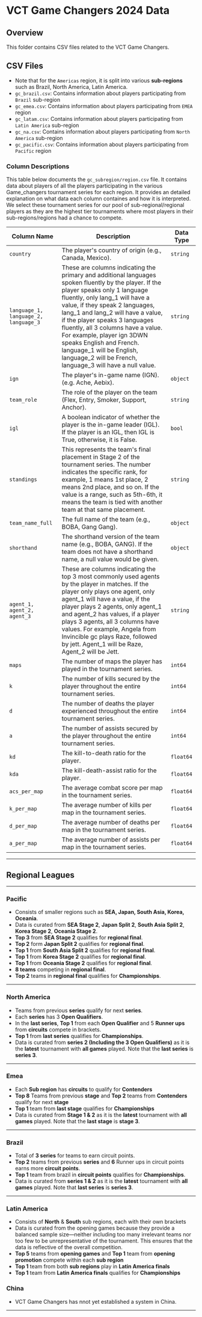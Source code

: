 
# VCT Game Changers 2024 Data

## Overview
This folder contains CSV files related to the VCT Game Changers.

## CSV Files
- Note that for the `Americas` region, it is split into various **sub-regions** such as Brazil, North America, Latin America.
- `gc_brazil.csv`: Contains information about players participating from `Brazil` sub-region
- `gc_emea.csv`: Contains information about players participating from `EMEA` region
- `gc_latam.csv`: Contains information about players participating from `Latin America` sub-region
- `gc_na.csv`: Contains information about players participating from `North America` sub-region
- `gc_pacific.csv`: Contains information about players participating from `Pacific` region

### Column Descriptions 
This table below documents the `gc_subregion/region.csv` file. It contains data about players of all the players participating in the various Game_changers tournament series for each region. It provides an detailed explanation on what data each column containes and how it is interpreted. We select these tournament series for our pool of sub-regional/regional players as they are the highest tier tournaments where most players in their sub-regions/regions had a chance to compete.

| Column Name       | Description                                                   | Data Type |
|-------------------|---------------------------------------------------------------|-----------|
| `country`         | The player's country of origin (e.g., Canada, Mexico).        | `string`  |
| `language_1, language_2, language_3` | These are columns indicating the primary and additional languages spoken fluently by the player. If the player speaks only 1 language fluently, only lang_1 will have a value, if they speak 2 languages, lang_1 and lang_2 will have a value, if the player speaks 3 languages fluently, all 3 columns have a value. For example, player ign 3DWN speaks English and French. language_1 will be English, language_2 will be French, language_3 will have a null value.      | `string`  |
| `ign`             | The player's in-game name (IGN). (e.g. Ache, Aebix).          | `object`  |
| `team_role`       | The role of the player on the team (Flex, Entry, Smoker, Support, Anchor).                                                                            | `string`  |
| `igl`             |A boolean indicator of whether the player is the in-game leader (IGL). If the player is an IGL, then IGL is True, otherwise, it is False.                                |`bool`     |
| `standings`       | 	This represents the team's final placement in Stage 2 of the tournament series. The number indicates the specific rank, for example, 1 means 1st place, 2 means 2nd place, and so on. If the value is a range, such as 5th-6th, it means the team is tied with another team at that same placement.                                                                          | `string`  |
| `team_name_full`  |The full name of the team (e.g., BOBA,   Gang Gang).           | `object`  |
| `shorthand`       | The shorthand version of the team name (e.g., BOBA, GANG). If the team does not have a shorthand name, a null value would be given.                                      | `object`  |
| `agent_1, agent_2, agent_3`| These are columns indicating the top 3 most commonly used agents by the player in matches. If the player only plays one agent, only agent_1 will have a value, if the player plays 2 agents, only agent_1 and agent_2 has values, if a player plays 3 agents, all 3 columns have values. For example, Angela from Invincible gc plays Raze, followed by jett. Agent_1 will be Raze, Agent_2 will be Jett.                                                                               | `string`  |
| `maps`            | The number of maps the player has played in the tournament series.| `int64`|
| `k`               | The number of kills secured by the player throughout the entire tournament series.                                                                             | `int64`   |
| `d`               |The number of deaths the player experienced throughout the entire tournament series.                                                                             | `int64`   |
| `a`               | The number of assists secured by the player throughout the entire tournament series.                                                                             | `int64`   |
| `kd`              | 	The kill-to-death ratio for the player.                     | `float64`     |
| `kda`             | The kill-death-assist ratio for the player.                   | `float64`     |
| `acs_per_map`     | The average combat score per map in the tournament series.                                                                             | `float64`     |
| `k_per_map`       | The average number of kills per map in the tournament series.                                                                             | `float64`     |
| `d_per_map`       | The average number of deaths per map in the tournament series.                                                                             | `float64`     |
| `a_per_map`       | The average number of assists per map in the tournament series.                                                                             | `float64`     |

---
## Regional Leagues
---

### Pacific
- Consists of smaller regions such as **SEA, Japan, South Asia, Korea, Oceania**.
- Data is curated from **SEA Stage 2**, **Japan Split 2**, **South Asia Split 2**, **Korea Stage 2**, **Oceania Stage 2**.
- **Top 3** from **SEA Stage 2** qualifies for **regional final**.
- **Top 2** form **Japan Split 2** qualifies for **regional final**.
- **Top 1** from **South Asia Split 2** qualifies for **regional final**.
- **Top 1** from **Korea Stage 2** qualifies for **regional final**.
- **Top 1** from **Oceania Stage 2** qualifies for **regional final**.
- **8 teams** competing in **regional final**.
- **Top 2** teams in **regional final** qualifies for **Championships**.
---

### North America
- Teams from previous **series** qualify for next **series**.
- Each **series** has 3 **Open Qualifiers**.
- In the **last series**, **Top 1** from each **Open Qualifier** and 5 **Runner ups** from **circuits** compete in brackets.
- **Top 1** from **last series** qualifies for **Championships**.
- Data is curated from **series 2 (Including the 3 Open Qualifiers)** as it is the **latest** tournament with **all games** played. Note that the **last series** is **series 3**.

---

### Emea
- Each **Sub region** has **circuits** to qualify for **Contenders**
- **Top 8** Teams from previous **stage** and **Top 2** teams from **Contenders** qualify for next **stage**
- **Top 1** team from **last stage** qualifies for **Championships**
- Data is curated from **Stage 1 & 2** as it is the **latest** tournament with **all games** played. Note that the **last stage** is **stage 3**.

---

### Brazil
- Total of **3 series** for teams to earn circuit points.
- **Top 2** teams from previous **series** and **6** Runner ups in circuit points earns more **circuit points**.
- **Top 1** team from brazil in **circuit points** qualifies for **Championships**.
- Data is curated from **series 1 & 2** as it is the **latest** tournament with **all games** played. Note that **last series** is **series 3**.

---

### Latin America
- Consists of **North** & **South** sub regions, each with their own brackets
- Data is curated from the opening games because they provide a balanced sample size—neither including too many irrelevant teams nor too few to be unrepresentative of the tournament. This ensures that the data is reflective of the overall competition.
- **Top 5** teams from **opening games** and **Top 1** team from **opening promotion** compete within each **sub region**
- **Top 1** team from both **sub regions** play in **Latin America finals**
- **Top 1** team from **Latin America finals** qualifies for **Championships**

### China 
- VCT Game Changers has nnot yet established a system in China.
---
